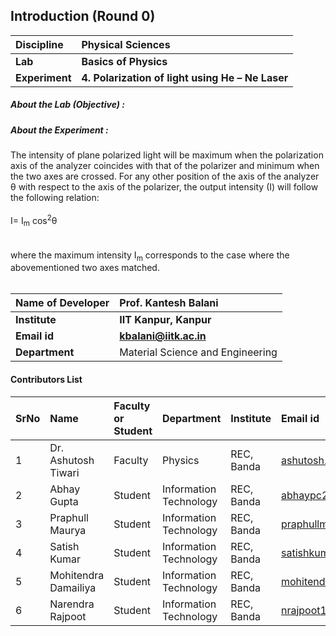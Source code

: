 ## Introduction (Round 0)


<b>Discipline | <b>Physical Sciences
:--|:--|
<b> Lab | <b> Basics of Physics
<b> Experiment|     <b> 4. Polarization of light using He – Ne Laser 

<h5> About the Lab (Objective) : </h5>



<h5> About the Experiment : </h5>

The intensity of plane polarized light will be maximum when the polarization axis of the analyzer coincides with that of the polarizer and minimum when the two axes are crossed. For any other position of the axis of the analyzer θ with respect to the axis of the polarizer, the output intensity (I) will follow the following relation: <br><br>
					I= I<sub>m</sub>  cos<sup>2</sup>θ 	<br><br>					
where the maximum intensity I<sub>m</sub> corresponds to the case where the abovementioned two axes matched.<br><br>

<b>Name of Developer | <b> Prof. Kantesh Balani
:--|:--|
<b> Institute | <b> IIT Kanpur, Kanpur
<b> Email id|     <b> kbalani@iitk.ac.in
<b> Department | Material Science and Engineering



#### Contributors List

SrNo | Name | Faculty or Student | Department| Institute | Email id
:--|:--|:--|:--|:--|:--|
1 | Dr. Ashutosh Tiwari | Faculty | Physics | REC, Banda | ashutosh.tiwari@recbanda.ac.in
2 | Abhay Gupta | Student | Information Technology | REC, Banda |abhaypc26@gmail.com
3 | Praphull Maurya | Student | Information Technology | REC, Banda |praphullmaurya123@gmail.com
4 | Satish Kumar | Student | Information Technology | REC, Banda |satishkumar7991@gmail.com
5 | Mohitendra Damailiya | Student | Information Technology | REC, Banda |mohitendra.mpsd@gmail.com
6 | Narendra Rajpoot | Student | Information Technology | REC, Banda |nrajpoot1146@gmail.com


